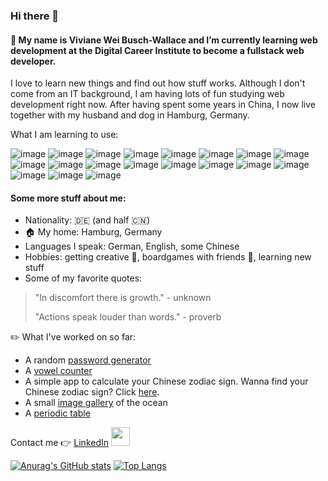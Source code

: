 ### Hi there 👋
 
#### 🌱 My name is Viviane Wei Busch-Wallace and I’m currently learning web development at the Digital Career Institute to become a fullstack web developer.
I love to learn new things and find out how stuff works. Although I don't come from an IT background, I am having lots of fun studying web development right now.
After having spent some years in China, I now live together with my husband and dog in Hamburg, Germany.

What I am learning to use:

![image](https://img.shields.io/badge/React-20232A?style=for-the-badge&logo=react&logoColor=61DAFB)
![image](https://img.shields.io/badge/React_Router-CA4245?style=for-the-badge&logo=react-router&logoColor=white)
![image](https://img.shields.io/badge/Redux-593D88?style=for-the-badge&logo=redux&logoColor=white)
![image](https://img.shields.io/badge/JavaScript-F7DF1E?style=for-the-badge&logo=javascript&logoColor=black)
![image](https://img.shields.io/badge/Sass-CC6699?style=for-the-badge&logo=sass&logoColor=white)
![image](https://img.shields.io/badge/CSS-239120?&style=for-the-badge&logo=css3&logoColor=white)
![image](https://img.shields.io/badge/CSS3-1572B6?style=for-the-badge&logo=css3&logoColor=white)
![image](https://img.shields.io/badge/HTML5-E34F26?style=for-the-badge&logo=html5&logoColor=white)
![image](https://img.shields.io/badge/GitHub-100000?style=for-the-badge&logo=github&logoColor=white)
![image](https://img.shields.io/badge/npm-CB3837?style=for-the-badge&logo=npm&logoColor=white)
![image](https://img.shields.io/badge/Node.js-339933?style=for-the-badge&logo=nodedotjs&logoColor=white)
![image](https://img.shields.io/badge/Bootstrap-563D7C?style=for-the-badge&logo=bootstrap&logoColor=white)
![image](https://img.shields.io/badge/Markdown-000000?style=for-the-badge&logo=markdown&logoColor=white)
![image](https://img.shields.io/badge/Linux-FCC624?style=for-the-badge&logo=linux&logoColor=black)
![image](https://img.shields.io/badge/Ubuntu-E95420?style=for-the-badge&logo=ubuntu&logoColor=white)
![image](https://img.shields.io/badge/Visual_Studio_Code-0078D4?style=for-the-badge&logo=visual%20studio%20code&logoColor=white)
![image](https://img.shields.io/badge/Trello-0052CC?style=for-the-badge&logo=trello&logoColor=white)
![image](https://img.shields.io/badge/Figma-F24E1E?style=for-the-badge&logo=figma&logoColor=white)
![image](https://img.shields.io/badge/Canva-%2300C4CC.svg?&style=for-the-badge&logo=Canva&logoColor=white)

#### Some more stuff about me:

* Nationality: :de: (and half :cn:)
* :house: My home: Hamburg, Germany
* Languages I speak: German, English, some Chinese
* Hobbies: getting creative :art:, boardgames with friends :game_die:, learning new stuff
* Some of my favorite quotes:
> "In discomfort there is growth." - unknown
> 
> "Actions speak louder than words." - proverb

:pencil2: What I've worked on so far:

* A random [password generator](https://github.com/VivianeBusch-Wallace/passwordGenerator)
* A [vowel counter](https://github.com/VivianeBusch-Wallace/vowelCounter)
* A simple app to calculate your Chinese zodiac sign. Wanna find your Chinese zodiac sign? Click [here](https://github.com/VivianeBusch-Wallace/chineseZodiac).
* A small [image gallery](https://vivianebusch-wallace.github.io/image-gallery/) of the ocean
* A [periodic table](https://vivianebusch-wallace.github.io/periodic-table/)


Contact me :point_right: [LinkedIn](https://www.linkedin.com/in/viviane-busch-wallace-68a117179/)   [<img src="https://dev.xing.com/assets/xws/dev/logo_rules/XNG_Sharebutton_v02-80d4fefd22918014c17b635c67390054a5933ed51c4a075b00f5dc69b4cb96d9.png" width="30px">](https://www.xing.com/profile/VivianeWei_BuschWallace/cv)


<!--
📫 To send me a message: v.buschwallace@yahoo.com -->

[![Anurag's GitHub stats](https://github-readme-stats.vercel.app/api?username=VivianeBusch-Wallace&show_icons=true&title_color=05668D&text_color=05668D&bg_color=100,FF6392,FFE45E,7BF1A8&icon_color=05668D&border_color=05668D)](https://github.com/anuraghazra/github-readme-stats)
[![Top Langs](https://github-readme-stats.vercel.app/api/top-langs/?username=VivianeBusch-Wallace&layout=compact&langs_count=10)](https://github.com/anuraghazra/github-readme-stats)

<!--
**VivianeBusch-Wallace/VivianeBusch-Wallace** is a ✨ _special_ ✨ repository because its `README.md` (this file) appears on your GitHub profile.

Here are some ideas to get you started:

- 🔭 I’m currently working on ...
- 🌱 I’m currently learning ...
- 👯 I’m looking to collaborate on ...
- 🤔 I’m looking for help with ...
- 💬 Ask me about ...
- 📫 How to reach me: ...
- 😄 Pronouns: ...
- ⚡ Fun fact: ...
-->
